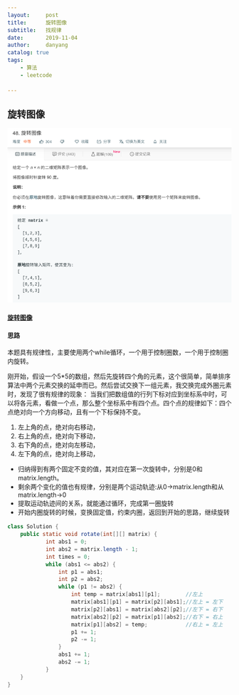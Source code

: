 ```yaml
---
layout:     post
title:      旋转图像
subtitle:   找规律
date:       2019-11-04
author:     danyang
catalog: true
tags:
    - 算法
    - leetcode

---
```


## 旋转图像

![](../img/旋转图像.png)

#### [旋转图像](https://leetcode-cn.com/problems/rotate-image/)

#### 思路

本题具有规律性，主要使用两个while循环，一个用于控制圈数，一个用于控制圈内旋转。

刚开始，假设一个5*5的数组，然后先旋转四个角的元素，这个很简单，简单排序算法中两个元素交换的延申而已。然后尝试交换下一组元素，我交换完成外圈元素时，发现了很有规律的现象： 当我们把数组值的行列下标对应到坐标系中时，可以将各元素，看做一个点，那么整个坐标系中有四个点。四个点的规律如下：四个点绝对向一个方向移动，且有一个下标保持不变。

1. 左上角的点，绝对向右移动，
2. 右上角的点，绝对向下移动，
3. 右下角的点，绝对向左移动，
4. 左下角的点，绝对向上移动，

- 归纳得到有两个固定不变的值，其对应在第一次旋转中，分别是0和matrix.length。
- 剩余两个变化的值也有规律，分别是两个运动轨迹:从0->matrix.length和从matrix.length->0
- 提取运动轨迹间的关系，就能通过循环，完成第一圈旋转
- 开始内圈旋转的时候，变换固定值，约束内圈，返回到开始的思路，继续旋转

```java
class Solution {
    public static void rotate(int[][] matrix) {
            int abs1 = 0;
            int abs2 = matrix.length - 1;
            int times = 0;
            while (abs1 <= abs2) {
                int p1 = abs1;
                int p2 = abs2;
                while (p1 != abs2) {
                    int temp = matrix[abs1][p1];        //左上
                    matrix[abs1][p1] = matrix[p2][abs1];//左上 = 左下
                    matrix[p2][abs1] = matrix[abs2][p2];//左下 = 右下
                    matrix[abs2][p2] = matrix[p1][abs2];//右下 = 右上
                    matrix[p1][abs2] = temp;            //右上 = 左上
                    p1 += 1;
                    p2 -= 1;
                }
                abs1 += 1;
                abs2 -= 1;
            }
    }
}


```

